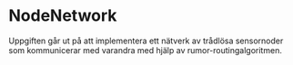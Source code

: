 # NodeNetwork
Uppgiften går ut på att implementera ett nätverk av trådlösa sensornoder som kommunicerar med varandra med hjälp av rumor-routingalgoritmen.
